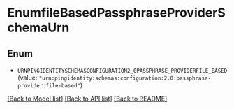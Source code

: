# EnumfileBasedPassphraseProviderSchemaUrn

## Enum


* `URNPINGIDENTITYSCHEMASCONFIGURATION2_0PASSPHRASE_PROVIDERFILE_BASED` (value: `"urn:pingidentity:schemas:configuration:2.0:passphrase-provider:file-based"`)


[[Back to Model list]](../README.md#documentation-for-models) [[Back to API list]](../README.md#documentation-for-api-endpoints) [[Back to README]](../README.md)



